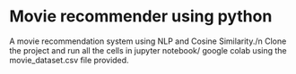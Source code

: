 # Movie recommender using python
A movie recommendation system using NLP and Cosine Similarity./n
Clone the project and run all the cells in jupyter notebook/ google colab using the movie_dataset.csv file provided.
